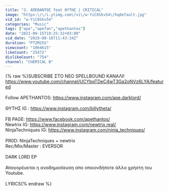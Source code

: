 ```yaml
---
title: "3. ΑΠΕΘΑΝΤΟΣ feat ΘΥΤΗΣ | CRITICAL"
image: "https:\/\/i.ytimg.com\/vi\/w-YiC8Skv54\/hqdefault.jpg"
vid_id: "w-YiC8Skv54"
categories: "Music"
tags: ["ape","apefan","apethantos"]
date: "2021-09-15T19:25:32+03:00"
vid_date: "2019-08-16T11:43:34Z"
duration: "PT2M25S"
viewcount: "1064615"
likeCount: "25472"
dislikeCount: "754"
channel: "CHEMICAL B"
---
```

{% raw %}SUBSCRIBE ΣΤΟ ΝΕΟ SPELLBOUND KANΑΛΙ!<br /><a rel="nofollow" target="blank" href="https://www.youtube.com/channel/UCYbqTDeC4wT3Ga2oNVz6LYA/featured">https://www.youtube.com/channel/UCYbqTDeC4wT3Ga2oNVz6LYA/featured</a><br /><br />Follow APETHANTOS: <a rel="nofollow" target="blank" href="https://www.instagram.com/ape.darklord/">https://www.instagram.com/ape.darklord/</a><br /><br />ΘΥΤΗΣ IG : <a rel="nofollow" target="blank" href="https://www.instagram.com/billytheta/">https://www.instagram.com/billytheta/</a><br /><br />FB PAGE: <a rel="nofollow" target="blank" href="https://www.facebook.com/apethantos/">https://www.facebook.com/apethantos/</a><br />Newtrix IG: <a rel="nofollow" target="blank" href="https://www.instagram.com/newtrix.real/">https://www.instagram.com/newtrix.real/</a><br />NinjaTechniques IG: <a rel="nofollow" target="blank" href="https://www.instagram.com/ninja_techniques/">https://www.instagram.com/ninja_techniques/</a><br /><br />PR0D: NinjaTechniques + newtrix<br />Rec/Mix/Master : EVERSOR<br /><br />DARK L0RD EP<br /><br />Απαγορέυεται η αναδημοσίευση απο οποιονδήποτε άλλο χρήστη του Youtube.<br /><br />LYRICS{% endraw %}
